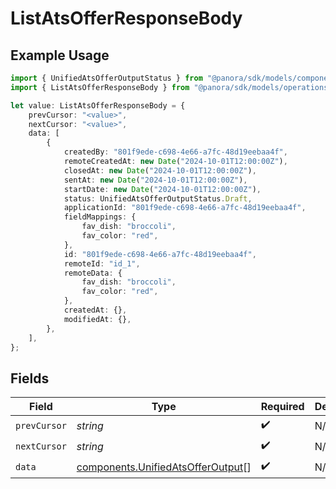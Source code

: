# ListAtsOfferResponseBody

## Example Usage

```typescript
import { UnifiedAtsOfferOutputStatus } from "@panora/sdk/models/components";
import { ListAtsOfferResponseBody } from "@panora/sdk/models/operations";

let value: ListAtsOfferResponseBody = {
    prevCursor: "<value>",
    nextCursor: "<value>",
    data: [
        {
            createdBy: "801f9ede-c698-4e66-a7fc-48d19eebaa4f",
            remoteCreatedAt: new Date("2024-10-01T12:00:00Z"),
            closedAt: new Date("2024-10-01T12:00:00Z"),
            sentAt: new Date("2024-10-01T12:00:00Z"),
            startDate: new Date("2024-10-01T12:00:00Z"),
            status: UnifiedAtsOfferOutputStatus.Draft,
            applicationId: "801f9ede-c698-4e66-a7fc-48d19eebaa4f",
            fieldMappings: {
                fav_dish: "broccoli",
                fav_color: "red",
            },
            id: "801f9ede-c698-4e66-a7fc-48d19eebaa4f",
            remoteId: "id_1",
            remoteData: {
                fav_dish: "broccoli",
                fav_color: "red",
            },
            createdAt: {},
            modifiedAt: {},
        },
    ],
};
```

## Fields

| Field                                                                                  | Type                                                                                   | Required                                                                               | Description                                                                            |
| -------------------------------------------------------------------------------------- | -------------------------------------------------------------------------------------- | -------------------------------------------------------------------------------------- | -------------------------------------------------------------------------------------- |
| `prevCursor`                                                                           | *string*                                                                               | :heavy_check_mark:                                                                     | N/A                                                                                    |
| `nextCursor`                                                                           | *string*                                                                               | :heavy_check_mark:                                                                     | N/A                                                                                    |
| `data`                                                                                 | [components.UnifiedAtsOfferOutput](../../models/components/unifiedatsofferoutput.md)[] | :heavy_check_mark:                                                                     | N/A                                                                                    |